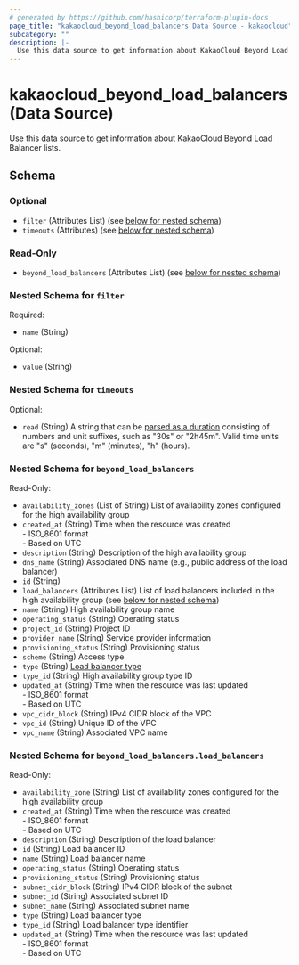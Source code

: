 ```yaml
---
# generated by https://github.com/hashicorp/terraform-plugin-docs
page_title: "kakaocloud_beyond_load_balancers Data Source - kakaocloud"
subcategory: ""
description: |-
  Use this data source to get information about KakaoCloud Beyond Load Balancer lists.
---
```


# kakaocloud_beyond_load_balancers (Data Source)

Use this data source to get information about KakaoCloud Beyond Load Balancer lists.



<!-- schema generated by tfplugindocs -->
## Schema

### Optional

- `filter` (Attributes List) (see [below for nested schema](#nestedatt--filter))
- `timeouts` (Attributes) (see [below for nested schema](#nestedatt--timeouts))

### Read-Only

- `beyond_load_balancers` (Attributes List) (see [below for nested schema](#nestedatt--beyond_load_balancers))

<a id="nestedatt--filter"></a>
### Nested Schema for `filter`

Required:

- `name` (String)

Optional:

- `value` (String)


<a id="nestedatt--timeouts"></a>
### Nested Schema for `timeouts`

Optional:

- `read` (String) A string that can be [parsed as a duration](https://pkg.go.dev/time#ParseDuration) consisting of numbers and unit suffixes, such as "30s" or "2h45m". Valid time units are "s" (seconds), "m" (minutes), "h" (hours).


<a id="nestedatt--beyond_load_balancers"></a>
### Nested Schema for `beyond_load_balancers`

Read-Only:

- `availability_zones` (List of String) List of availability zones configured for the high availability group
- `created_at` (String) Time when the resource was created <br/> - ISO_8601 format  <br/> - Based on UTC
- `description` (String) Description of the high availability group
- `dns_name` (String) Associated DNS name (e.g., public address of the load balancer)
- `id` (String)
- `load_balancers` (Attributes List) List of load balancers included in the high availability group (see [below for nested schema](#nestedatt--beyond_load_balancers--load_balancers))
- `name` (String) High availability group name
- `operating_status` (String) Operating status
- `project_id` (String) Project ID
- `provider_name` (String) Service provider information
- `provisioning_status` (String) Provisioning status
- `scheme` (String) Access type
- `type` (String) [Load balancer type](https://docs.kakaocloud.com/en/service/bns/lb/lb-overview#사용-목적에-따른-로드-밸런서-유형-제공)
- `type_id` (String) High availability group type ID
- `updated_at` (String) Time when the resource was last updated <br/> - ISO_8601 format  <br/> - Based on UTC
- `vpc_cidr_block` (String) IPv4 CIDR block of the VPC
- `vpc_id` (String) Unique ID of the VPC
- `vpc_name` (String) Associated VPC name

<a id="nestedatt--beyond_load_balancers--load_balancers"></a>
### Nested Schema for `beyond_load_balancers.load_balancers`

Read-Only:

- `availability_zone` (String) List of availability zones configured for the high availability group
- `created_at` (String) Time when the resource was created <br/> - ISO_8601 format  <br/> - Based on UTC
- `description` (String) Description of the load balancer
- `id` (String) Load balancer ID
- `name` (String) Load balancer name
- `operating_status` (String) Operating status
- `provisioning_status` (String) Provisioning status
- `subnet_cidr_block` (String) IPv4 CIDR block of the subnet
- `subnet_id` (String) Associated subnet ID
- `subnet_name` (String) Associated subnet name
- `type` (String) Load balancer type
- `type_id` (String) Load balancer type identifier
- `updated_at` (String) Time when the resource was last updated <br/> - ISO_8601 format  <br/> - Based on UTC
